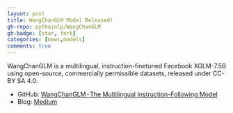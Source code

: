 ```yaml
---
layout: post
title: WangChanGLM Model Released!
gh-repo: pythainlp/WangChanGLM
gh-badge: [star, fork]
categories: [news,models]
comments: true
---
```


WangChanGLM is a multilingual, instruction-finetuned Facebook XGLM-7.5B using open-source, commercially permissible datasets, released under CC-BY SA 4.0.

- GitHub: [WangChanGLM - The Multilingual Instruction-Following Model](https://github.com/PyThaiNLP/WangChanGLM)
- Blog: [Medium](https://link.medium.com/s2MWr3ZXnzb)

